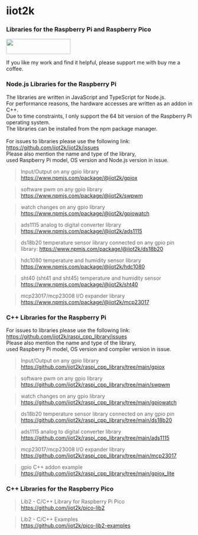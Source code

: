 # iiot2k

### Libraries for the Raspberry Pi and Raspberry Pico

<a href="https://www.buymeacoffee.com/iiot2ka" target="_blank"><img src="https://cdn.buymeacoffee.com/buttons/default-blue.png" height="41" width="174"></a><br>

If you like my work and find it helpful, please support me with buy me a coffee.

### Node.js Libraries for the Raspberry Pi
The libraries are written in JavaScript and TypeScript for Node.js.<br>
For performance reasons, the hardware accesses are written as an addon in C++.<br>
Due to time constraints, I only support the 64 bit version of the Raspberry Pi operating system.<br>
The libraries can be installed from the npm package manager.<br>
<br>
For issues to libraries please use the following link:<br>
https://github.com/iiot2k/iiot2k/issues<br>
Please also mention the name and type of the library,<br>
used Raspberry Pi model, OS version and Node.js version in issue.<br>

>Input/Output on any gpio library<br>
https://www.npmjs.com/package/@iiot2k/gpiox<br>

>software pwm on any gpio library<br>
https://www.npmjs.com/package/@iiot2k/swpwm

>watch changes on any gpio library<br>
https://www.npmjs.com/package/@iiot2k/gpiowatch

>ads1115 analog to digital converter library<br>
https://www.npmjs.com/package/@iiot2k/ads1115

>ds18b20 temperature sensor library connected on any gpio pin<br>
library: https://www.npmjs.com/package/@iiot2k/ds18b20<br>

>hdc1080 temperature and humidity sensor library<br>
https://www.npmjs.com/package/@iiot2k/hdc1080<br>

>sht40 (sht41 and sht45) temperature and humidity sensor<br>
https://www.npmjs.com/package/@iiot2k/sht40<br>

>mcp23017/mcp23008 I/O expander library<br>
https://www.npmjs.com/package/@iiot2k/mcp23017<br>


### C++ Libraries for the Raspberry Pi

For issues to libraries please use the following link:<br>
https://github.com/iiot2k/raspi_cpp_library/issues<br>
Please also mention the name and type of the library,<br>
used Raspberry Pi model, OS version and compiler version in issue.<br>

>Input/Output on any gpio library<br>
https://github.com/iiot2k/raspi_cpp_library/tree/main/gpiox<br>

>software pwm on any gpio library<br>
https://github.com/iiot2k/raspi_cpp_library/tree/main/swpwm<br>

>watch changes on any gpio library<br>
https://github.com/iiot2k/raspi_cpp_library/tree/main/gpiowatch<br>

>ds18b20 temperature sensor library connected on any gpio pin
https://github.com/iiot2k/raspi_cpp_library/tree/main/ds18b20<br>

>ads1115 analog to digital converter library<br>
https://github.com/iiot2k/raspi_cpp_library/tree/main/ads1115

>mcp23017/mcp23008 I/O expander library<br>
https://github.com/iiot2k/raspi_cpp_library/tree/main/mcp23017<br>

>gpio C++ addon example<br>
https://github.com/iiot2k/raspi_cpp_library/tree/main/gpiox_lite<br>

### C++ Libraries for the Raspberry Pico

>Lib2 - C/C++ Library for Raspberry Pi Pico<br>
https://github.com/iiot2k/pico-lib2<br>

>Lib2 - C/C++ Examples<br>
https://github.com/iiot2k/pico-lib2-examples<br>


